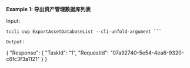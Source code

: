 **Example 1: 导出资产管理数据库列表**



Input: 

```
tccli cwp ExportAssetDatabaseList --cli-unfold-argument ```

Output: 
```
{
    "Response": {
        "TaskId": "1",
        "RequestId": "07a92740-5e54-4ea6-9320-c6fc3f3a1121"
    }
}
```

